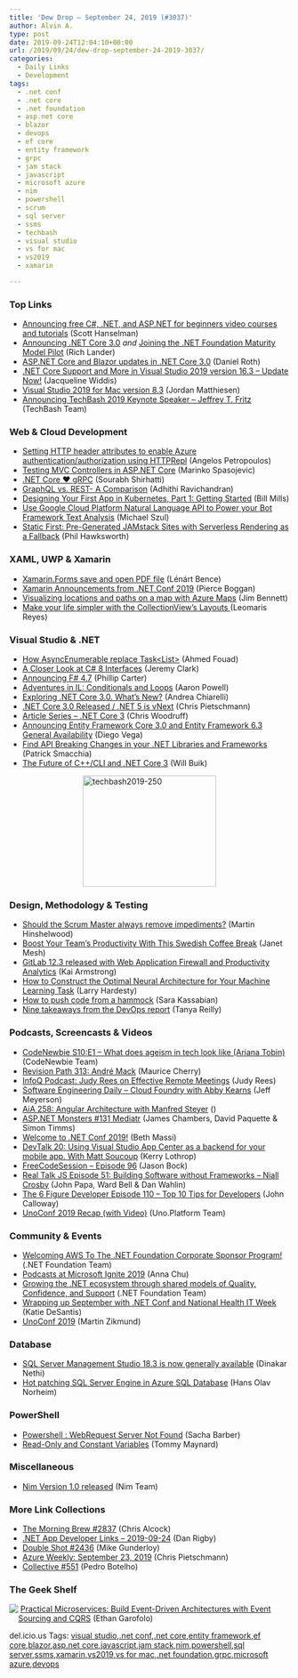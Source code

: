 ```yaml
---
title: 'Dew Drop – September 24, 2019 (#3037)'
author: Alvin A.
type: post
date: 2019-09-24T12:04:10+00:00
url: /2019/09/24/dew-drop-september-24-2019-3037/
categories:
  - Daily Links
  - Development
tags:
  - .net conf
  - .net core
  - .net foundation
  - asp.net core
  - blazor
  - devops
  - ef core
  - entity framework
  - grpc
  - jam stack
  - javascript
  - microsoft azure
  - nim
  - powershell
  - scrum
  - sql server
  - ssms
  - techbash
  - visual studio
  - vs for mac
  - vs2019
  - xamarin

---
```

### <a name="top"></a>Top Links

  * <a href="http://feeds.hanselman.com/~/607095604/0/scotthanselman~Announcing-free-C-NET-and-ASPNET-for-beginners-video-courses-and-tutorials.aspx" target="_blank" rel="noopener noreferrer">Announcing free C#, .NET, and ASP.NET for beginners video courses and tutorials</a> (Scott Hanselman)
  * <a href="https://devblogs.microsoft.com/dotnet/announcing-net-core-3-0/" target="_blank" rel="noopener noreferrer">Announcing .NET Core 3.0</a> _and_ <a href="https://devblogs.microsoft.com/dotnet/joining-the-net-foundation-maturity-model-pilot/" target="_blank" rel="noopener noreferrer">Joining the .NET Foundation Maturity Model Pilot</a> (Rich Lander)
  * <a href="https://devblogs.microsoft.com/aspnet/asp-net-core-and-blazor-updates-in-net-core-3-0/" target="_blank" rel="noopener noreferrer">ASP.NET Core and Blazor updates in .NET Core 3.0</a> (Daniel Roth)
  * <a href="https://devblogs.microsoft.com/visualstudio/dot-net-core-support-in-visual-studio-2019-version-16-3/" target="_blank" rel="noopener noreferrer">.NET Core Support and More in Visual Studio 2019 version 16.3 – Update Now!</a> (Jacqueline Widdis)
  * <a href="https://devblogs.microsoft.com/visualstudio/visual-studio-2019-for-mac-version-8-3/" target="_blank" rel="noopener noreferrer">Visual Studio 2019 for Mac version 8.3</a> (Jordan Matthiesen)
  * <a href="https://mailchi.mp/67363fe3c175/introducing-our-2019-keynote-speaker-jeffrey-t-fritz" target="_blank" rel="noopener noreferrer">Announcing TechBash 2019 Keynote Speaker &#8211; Jeffrey T. Fritz</a> (TechBash Team)



### <a name="web"></a>Web & Cloud Development

  * <a href="https://devblogs.microsoft.com/aspnet/setting-http-header-attributes-to-enable-azure-authentication-authorization-using-httprepl/" target="_blank" rel="noopener noreferrer">Setting HTTP header attributes to enable Azure authentication/authorization using HTTPRepl</a> (Angelos Petropoulos)
  * <a href="https://code-maze.com/testing-mvc-controllers-asp-net-core/" target="_blank" rel="noopener noreferrer">Testing MVC Controllers in ASP.NET Core</a> (Marinko Spasojevic)
  * <a href="https://grpc.io/blog/grpc-on-dotnetcore/" target="_blank" rel="noopener noreferrer">.NET Core ❤ gRPC</a> (Sourabh Shirhatti)
  * <a href="https://medium.com/@adhithiravi/graphql-vs-rest-a-comparison-16a2f5f29198?source=rss-d557f5db78e7------2" target="_blank" rel="noopener noreferrer">GraphQL vs. REST- A Comparison</a> (Adhithi Ravichandran)
  * <a href="https://blog.docker.com/2019/09/designing-your-first-application-kubernetes-part1/" target="_blank" rel="noopener noreferrer">Designing Your First App in Kubernetes, Part 1: Getting Started</a> (Bill Mills)
  * <a href="https://codepunk.io/use-google-cloud-platform-natural-language-api-to-power-your-bot-framework-text-analysis/" target="_blank" rel="noopener noreferrer">Use Google Cloud Platform Natural Language API to Power your Bot Framework Text Analysis</a> (Michael Szul)
  * <a href="https://css-tricks.com/static-first-pre-generated-jamstack-sites-with-serverless-rendering-as-a-fallback/" target="_blank" rel="noopener noreferrer">Static First: Pre-Generated JAMstack Sites with Serverless Rendering as a Fallback</a> (Phil Hawksworth)



### <a name="silverlight"></a>XAML, UWP & Xamarin

  * <a href="https://officialdoniald.azurewebsites.net/2019/09/24/xamarin-forms-save-and-open-pdf-file/" target="_blank" rel="noopener noreferrer">Xamarin.Forms save and open PDF file</a> (Lénárt Bence)
  * <a href="https://devblogs.microsoft.com/xamarin/xamarin-dotnet-conf-2019/" target="_blank" rel="noopener noreferrer">Xamarin Announcements from .NET Conf 2019</a> (Pierce Boggan)
  * <a href="https://www.jimbobbennett.io/visualising-locations-and-paths-on-a-map/" target="_blank" rel="noopener noreferrer">Visualizing locations and paths on a map with Azure Maps</a> (Jim Bennett)
  * <a href="https://askxammy.com/make-your-life-simpler-with-the-collectionviews-layouts-%f0%9f%98%8e/" target="_blank" rel="noopener noreferrer">Make your life simpler with the CollectionView’s Layouts </a> (Leomaris Reyes)



### <a name="dotnet"></a>Visual Studio & .NET

  * <a href="https://medium.com/@csharpwriter/how-asyncenumerable-article-replace-task-list-t-c01e702cc32e?source=rss-6d96c8d6335b------2" target="_blank" rel="noopener noreferrer">How AsyncEnumerable<T> replace Task<List<T>></a> (Ahmed Fouad)
  * <a href="https://jeremybytes.blogspot.com/2019/09/a-closer-look-at-c-8-interfaces.html" target="_blank" rel="noopener noreferrer">A Closer Look at C# 8 Interfaces</a> (Jeremy Clark)
  * <a href="https://devblogs.microsoft.com/dotnet/announcing-f-4-7/" target="_blank" rel="noopener noreferrer">Announcing F# 4.7</a> (Phillip Carter)
  * <a href="https://www.aaron-powell.com/posts/2019-09-24-adventures-in-cil-conditionals-and-loops/" target="_blank" rel="noopener noreferrer">Adventures in IL: Conditionals and Loops</a> (Aaron Powell)
  * <a href="https://auth0.com/blog/exploring-dotnet-core-3-whats-new/" target="_blank" rel="noopener noreferrer">Exploring .NET Core 3.0. What&#8217;s New?</a> (Andrea Chiarelli)
  * <a href="https://buildazure.com/net-core-3-0-released-net-5-vnext/" target="_blank" rel="noopener noreferrer">.NET Core 3.0 Released / .NET 5 is vNext</a> (Chris Pietschmann)
  * <a href="https://www.infoq.com/articles/net-core-3-article-series?utm_campaign=infoq_content&utm_source=infoq&utm_medium=feed&utm_term=global" target="_blank" rel="noopener noreferrer">Article Series &#8211; .NET Core 3</a> (Chris Woodruff)
  * <a href="https://devblogs.microsoft.com/dotnet/announcing-ef-core-3-0-and-ef-6-3-general-availability/" target="_blank" rel="noopener noreferrer">Announcing Entity Framework Core 3.0 and Entity Framework 6.3 General Availability</a> (Diego Vega)
  * <a href="https://blog.ndepend.com/find-api-breaking-changes-in-your-net-libraries-and-frameworks/" target="_blank" rel="noopener noreferrer">Find API Breaking Changes in your .NET Libraries and Frameworks</a> (Patrick Smacchia)
  * <a href="https://devblogs.microsoft.com/cppblog/the-future-of-cpp-cli-and-dotnet-core-3/" target="_blank" rel="noopener noreferrer">The Future of C++/CLI and .NET Core 3</a> (Will Buik)

<a href="https://techbash.com/sessions" target="_blank" rel="noopener noreferrer"><img loading="lazy" decoding="async" width="240" height="200" title="techbash2019-250" style="margin: 0px auto 10px; border: 0px currentcolor; border-image: none; float: none; display: block; background-image: none;" alt="techbash2019-250" src="/wp-content/uploads/2019/09/techbash2019-250-6.png" border="0" /></a>

### <a name="design"></a>Design, Methodology & Testing

  * <a href="https://nkdagility.com/should-the-scrum-master-always-remove-impediments/" target="_blank" rel="noopener noreferrer">Should the Scrum Master always remove impediments?</a> (Martin Hinshelwood)
  * <a href="https://blog.trello.com/team-productivity-fika" target="_blank" rel="noopener noreferrer">Boost Your Team’s Productivity With This Swedish Coffee Break</a> (Janet Mesh)
  * <a href="https://about.gitlab.com/2019/09/22/gitlab-12-3-released/" target="_blank" rel="noopener noreferrer">GitLab 12.3 released with Web Application Firewall and Productivity Analytics</a> (Kai Armstrong)
  * <a href="https://developer.amazon.com/blogs/alexa/post/f58a8c95-a630-4e62-8bdd-5b3738008fd0/how-to-construct-the-optimal-neural-architecture-for-your-machine-learning-task" target="_blank" rel="noopener noreferrer">How to Construct the Optimal Neural Architecture for Your Machine Learning Task</a> (Larry Hardesty)
  * <a href="https://about.gitlab.com/2019/09/23/how-to-push-code-from-a-hammock/" target="_blank" rel="noopener noreferrer">How to push code from a hammock</a> (Sara Kassabian)
  * <a href="https://noidea.dog/blog/nine-takeaways-from-the-devops-report" target="_blank" rel="noopener noreferrer">Nine takeaways from the DevOps report</a> (Tanya Reilly)



### <a name="podcasts"></a>Podcasts, Screencasts & Videos

  * <a href="https://www.codenewbie.org/podcast/what-does-ageism-in-tech-look-like" target="_blank" rel="noopener noreferrer">CodeNewbie S10:E1 &#8211; What does ageism in tech look like (Ariana Tobin)</a> (CodeNewbie Team)
  * <a href="https://revisionpath.simplecast.com/episodes/313-andre-mack-XsDMpL4I" target="_blank" rel="noopener noreferrer">Revision Path 313: André Mack</a> (Maurice Cherry)
  * <a href="https://www.infoq.com/podcasts/effective-remote-meetings" target="_blank" rel="noopener noreferrer">InfoQ Podcast: Judy Rees on Effective Remote Meetings</a> (Judy Rees)
  * <a href="https://softwareengineeringdaily.com/2019/09/24/cloud-foundry-with-abby-kearns/" target="_blank" rel="noopener noreferrer">Software Engineering Daily &#8211; Cloud Foundry with Abby Kearns</a> (Jeff Meyerson)
  * <a href="https://devchat.tv/adv-in-angular/aia-258-angular-architecture-with-manfred-steyer" target="_blank" rel="noopener noreferrer">AiA 258: Angular Architecture with Manfred Steyer</a> ()
  * <a href="http://www.youtube.com/watch?v=zSEF7_Crx5A" target="_blank" rel="noopener noreferrer">ASP.NET Monsters #131 Mediatr</a> (James Chambers, David Paquette & Simon Timms)
  * <a href="https://channel9.msdn.com/Events/dotnetConf/NET-Conf-2019/B101?WT.mc_id=DX_MVP4025064" target="_blank" rel="noopener noreferrer">Welcome to .NET Conf 2019!</a> (Beth Massi)
  * <a href="https://kerry.lothrop.de/devtalk-20/" target="_blank" rel="noopener noreferrer">DevTalk 20: Using Visual Studio App Center as a backend for your mobile app. With Matt Soucoup</a> (Kerry Lothrop)
  * <a href="http://www.youtube.com/watch?v=3V4-tfkRqPs" target="_blank" rel="noopener noreferrer">FreeCodeSession &#8211; Episode 96</a> (Jason Bock)
  * <a href="http://www.realtalkjs.com/99e4af34" target="_blank" rel="noopener noreferrer">Real Talk JS Episode 51: Building Software without Frameworks &#8211; Niall Crosby</a> (John Papa, Ward Bell & Dan Wahlin)
  * <a href="https://6figuredev.com/podcast/episode-110-top-10-tips-for-developers/" target="_blank" rel="noopener noreferrer">The 6 Figure Developer Episode 110 – Top 10 Tips for Developers</a> (John Calloway)
  * <a href="https://platform.uno/unoconf-2019-recap-with-video/" target="_blank" rel="noopener noreferrer">UnoConf 2019 Recap (with Video)</a> (Uno.Platform Team)



### <a name="events"></a>Community & Events

  * <a href="https://www.dotnetfoundation.org/blog/2019/09/23/welcoming-aws" target="_blank" rel="noopener noreferrer">Welcoming AWS To The .NET Foundation Corporate Sponsor Program!</a> (.NET Foundation Team)
  * <a href="https://techcommunity.microsoft.com/t5/Microsoft-Ignite-Blog/Podcasts-at-Microsoft-Ignite-2019/ba-p/861751" target="_blank" rel="noopener noreferrer">Podcasts at Microsoft Ignite 2019</a> (Anna Chu)
  * <a href="https://www.dotnetfoundation.org/blog/2019/09/23/growing-the-net-ecosystem-through-shared-models-of-quality-confidence-and-support" target="_blank" rel="noopener noreferrer">Growing the .NET ecosystem through shared models of Quality, Confidence, and Support</a> (.NET Foundation Team)
  * <a href="https://www.leadtools.com/blog/news/wrapping-september-net-conference-national-health-week/" target="_blank" rel="noopener noreferrer">Wrapping up September with .NET Conf and National Health IT Week</a> (Katie DeSantis)
  * <a href="https://blog.mzikmund.com/2019/09/unoconf-2019/" target="_blank" rel="noopener noreferrer">UnoConf 2019</a> (Martin Zikmund)



### <a name="sql"></a>Database

  * <a href="https://cloudblogs.microsoft.com/sqlserver/2019/09/23/sql-server-management-studio-18-3-is-now-generally-available/" target="_blank" rel="noopener noreferrer">SQL Server Management Studio 18.3 is now generally available</a> (Dinakar Nethi)
  * <a href="https://azure.microsoft.com/blog/hot-patching-sql-server-engine-in-azure-sql-database/" target="_blank" rel="noopener noreferrer">Hot patching SQL Server Engine in Azure SQL Database</a> (Hans Olav Norheim)



### <a name="ps"></a>PowerShell

  * <a href="https://sachabarbs.wordpress.com/2019/09/24/powershell-webrequest-server-not-found/" target="_blank" rel="noopener noreferrer">Powershell : WebRequest Server Not Found</a> (Sacha Barber)
  * <a href="https://powershell.org/2019/09/read-only-and-constant-variables/" target="_blank" rel="noopener noreferrer">Read-Only and Constant Variables</a> (Tommy Maynard)



### <a name="misc"></a>Miscellaneous

  * <a href="https://nim-lang.org/blog/2019/09/23/version-100-released.html" target="_blank" rel="noopener noreferrer">Nim Version 1.0 released</a> (Nim Team)



### <a name="links"></a>More Link Collections

  * <a href="http://feedproxy.google.com/~r/ReflectivePerspective/~3/k5OdbCt3tGQ/" target="_blank" rel="noopener noreferrer">The Morning Brew #2837</a> (Chris Alcock)
  * <a href="https://links.danrigby.com/2019/09/app-developer-links-2019-09-24/" target="_blank" rel="noopener noreferrer">.NET App Developer Links &#8211; 2019-09-24</a> (Dan Rigby)
  * <a href="https://afreshcup.com/home/2019/09/24/double-shot-2436.html" target="_blank" rel="noopener noreferrer">Double Shot #2436</a> (Mike Gunderloy)
  * <a href="https://buildazure.com/azure-weekly-september-23-2019/" target="_blank" rel="noopener noreferrer">Azure Weekly: September 23, 2019</a> (Chris Pietschmann)
  * <a href="http://feedproxy.google.com/~r/tympanus/~3/w1Re0Ccs00g/" target="_blank" rel="noopener noreferrer">Collective #551</a> (Pedro Botelho)



### <a name="shelf"></a>The Geek Shelf

<img data-recalc-dims="1" decoding="async" align="left" style="margin: 0px 0px 10px; border: 0px currentcolor; border-image: none; float: left; display: inline; background-image: none;" src="https://i0.wp.com/images-na.ssl-images-amazon.com/images/I/81dNFFyV9DL._SS135_.jpg?w=660&#038;ssl=1" border="0" /> &nbsp;<a href="https://www.amazon.com/dp/1680506455/?tag=amavin-20" target="_blank" rel="noopener noreferrer">Practical Microservices: Build Event-Driven Architectures with Event Sourcing and CQRS</a> (Ethan Garofolo)







<div class="wlWriterEditableSmartContent" id="scid:77ECF5F8-D252-44F5-B4EB-D463C5396A79:dcfd8e28-8e61-4c1f-92dc-7f8b205b1459" style="margin: 0px; padding: 0px; float: none; display: inline;">
  del.icio.us Tags: <a href="http://del.icio.us/popular/visual+studio" rel="tag">visual studio</a>,<a href="http://del.icio.us/popular/.net+conf" rel="tag">.net conf</a>,<a href="http://del.icio.us/popular/.net+core" rel="tag">.net core</a>,<a href="http://del.icio.us/popular/entity+framework" rel="tag">entity framework</a>,<a href="http://del.icio.us/popular/ef+core" rel="tag">ef core</a>,<a href="http://del.icio.us/popular/blazor" rel="tag">blazor</a>,<a href="http://del.icio.us/popular/asp.net+core" rel="tag">asp.net core</a>,<a href="http://del.icio.us/popular/javascript" rel="tag">javascript</a>,<a href="http://del.icio.us/popular/jam+stack" rel="tag">jam stack</a>,<a href="http://del.icio.us/popular/nim" rel="tag">nim</a>,<a href="http://del.icio.us/popular/powershell" rel="tag">powershell</a>,<a href="http://del.icio.us/popular/sql+server" rel="tag">sql server</a>,<a href="http://del.icio.us/popular/ssms" rel="tag">ssms</a>,<a href="http://del.icio.us/popular/xamarin" rel="tag">xamarin</a>,<a href="http://del.icio.us/popular/vs2019" rel="tag">vs2019</a>,<a href="http://del.icio.us/popular/vs+for+mac" rel="tag">vs for mac</a>,<a href="http://del.icio.us/popular/.net+foundation" rel="tag">.net foundation</a>,<a href="http://del.icio.us/popular/grpc" rel="tag">grpc</a>,<a href="http://del.icio.us/popular/microsoft+azure" rel="tag">microsoft azure</a>,<a href="http://del.icio.us/popular/devops" rel="tag">devops</a>
</div>